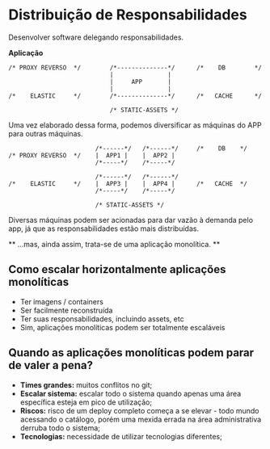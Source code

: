 # Distribuição de Responsabilidades

Desenvolver software delegando responsabilidades.

**Aplicação**


    /* PROXY REVERSO  */        /*--------------*/      /*    DB        */
                                |               |   
                                |     APP       |
                                |               |    
    /*    ELASTIC     */        /*--------------*/      /*   CACHE      */

                                /* STATIC-ASSETS */

Uma vez elaborado dessa forma, podemos diversificar as máquinas do APP para
outras máquinas.


                            /*------*/   /*------*/     /*    DB    */
    /* PROXY REVERSO  */    |  APP1 |    |  APP2 |   
                            /*-----*/    /*-----*/  

                            /*------*/   /*------*/
    /*    ELASTIC     */    |  APP3 |    |  APP4 |      /*   CACHE  */
                            /*-----*/    /*-----*/

                            /* STATIC-ASSETS */

Diversas máquinas podem ser acionadas para dar vazão à demanda pelo app, já que
as responsabilidades estão mais distribuídas.

** ...mas, ainda assim, trata-se de uma aplicação monolítica. **

## Como escalar horizontalmente aplicações monolíticas

* Ter imagens / containers
* Ser facilmente reconstruída
* Ter suas responsabilidades, incluindo assets, etc
* Sim, aplicações monolíticas podem ser totalmente escaláveis

## Quando as aplicações monolíticas podem parar de valer a pena?

* **Times grandes:** muitos conflitos no git;
* **Escalar sistema:** escalar todo o sistema quando apenas uma área específica
esteja em pico de utilização;
* **Riscos:** risco de um deploy completo começa a se elevar - todo mundo
acessando o catálogo, porém uma mexida errada na área administrativa derruba
todo o sistema;
* **Tecnologias:** necessidade de utilizar tecnologias diferentes;

